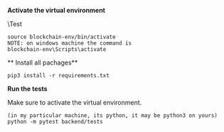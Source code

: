 **Activate the virtual environment**

\\Test
```
source blockchain-env/bin/activate
NOTE: on windows machine the command is
blockchain-env\Scripts\activate
```

** Install all pachages**

```
pip3 install -r requirements.txt
```

**Run the tests**

Make sure to activate the virtual environment.
```
(in my particular machine, its python, it may be python3 on yours)
python -m pytest backend/tests
```
